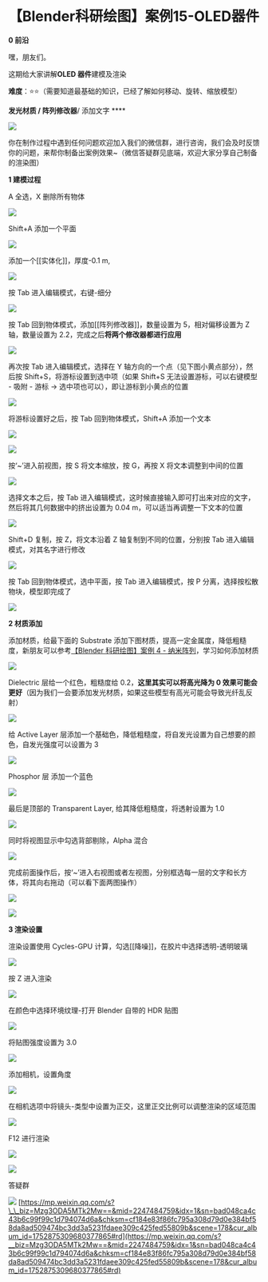 # 【Blender科研绘图】案例15-OLED器件
**0 前沿**

嘿，朋友们。

这期给大家讲解**OLED 器件**建模及渲染

**难度**：⭐⭐（需要知道最基础的知识，已经了解如何移动、旋转、缩放模型）

**发光材质 / 阵列修改器**/ 添加文字 \*\*\*\*

![](https://mmbiz.qpic.cn/mmbiz_png/uicuMum8Zv8NlvZria16HCep5JaR6NcyzE8pHpjNO5Zibkia6UMXDNDjqxe673oFkjOMyQnDQjEbpmJkq5SbLRflOA/640?wx_fmt=png)

你在制作过程中遇到任何问题欢迎加入我们的微信群，进行咨询，我们会及时反馈你的问题，来帮你制备出案例效果~（微信答疑群见底端，欢迎大家分享自己制备的渲染图）  

**1 建模过程**

A 全选，X 删除所有物体

![](https://mmbiz.qpic.cn/mmbiz_png/uicuMum8Zv8NlvZria16HCep5JaR6NcyzEM2Liac2XH02oz7avMmwic7WE8GfE1AWRwzw22ygO9ia1SAhqcrO2AcM7g/640?wx_fmt=png)

Shift+A 添加一个平面

![](https://mmbiz.qpic.cn/mmbiz_png/uicuMum8Zv8NlvZria16HCep5JaR6NcyzEysFUxdCrR32HiaMRsFKic1gKbLdxO2HNy7MZ5Cu8V29EZEe7xQ2m2SHg/640?wx_fmt=png)

添加一个[[实体化]]，厚度-0.1 m, 

![](https://mmbiz.qpic.cn/mmbiz_png/uicuMum8Zv8NlvZria16HCep5JaR6NcyzEQGjsUZnYy59AmEKfBSxlm8mPU9EuKKXjrmutf7iaA62icSyniaiceIo9Pg/640?wx_fmt=png)

按 Tab 进入编辑模式，右键-细分

![](https://mmbiz.qpic.cn/mmbiz_png/uicuMum8Zv8NlvZria16HCep5JaR6NcyzE8qDb83UFwPKT3ibUQqSZxpfribjpXKtgaURA1D164MuqH4ljz0Gkjqiag/640?wx_fmt=png)

按 Tab 回到物体模式，添加[[阵列修改器]]，数量设置为 5，相对偏移设置为 Z 轴，数量设置为 2.2，完成之后**将两个修改器都进行应用**

![](https://mmbiz.qpic.cn/mmbiz_png/uicuMum8Zv8NlvZria16HCep5JaR6NcyzEFpeEc50Jh1ZiaK019GibXTU3eymA7icpHK5RUL0aeHnTicSdq7FlEQH67g/640?wx_fmt=png)

再次按 Tab 进入编辑模式，选择在 Y 轴方向的一个点（见下图小黄点部分），然后按 Shift+S，将游标设置到选中项（如果 Shift+S 无法设置游标，可以右键模型 - 吸附 - 游标 -> 选中项也可以），即让游标到小黄点的位置

![](https://mmbiz.qpic.cn/mmbiz_png/uicuMum8Zv8NlvZria16HCep5JaR6NcyzEibJPibj21QqiadOj9xlBib9WUROvJeX5yRBQCGm63rDtKIMuWBYhsh4z4Q/640?wx_fmt=png)

将游标设置好之后，按 Tab 回到物体模式，Shift+A 添加一个文本

![](https://mmbiz.qpic.cn/mmbiz_png/uicuMum8Zv8NlvZria16HCep5JaR6NcyzEHn4Cf4HDic5OUDias1icIyleRRY8UkKDedYSXciaofA5ibjXqoFKQ0UMeGg/640?wx_fmt=png)

![](https://mmbiz.qpic.cn/mmbiz_png/uicuMum8Zv8NlvZria16HCep5JaR6NcyzE7ra4DvajwibkLuNPSY7qu3ibPXficIW02aWMhdgOGDkBU5fFL7LaNh4yQ/640?wx_fmt=png)

按‘~’进入前视图，按 S 将文本缩放，按 G，再按 X 将文本调整到中间的位置

![](https://mmbiz.qpic.cn/mmbiz_png/uicuMum8Zv8NlvZria16HCep5JaR6NcyzEuicBUicmaOY1nEOChQ6XUGxVwgaVDI0BNOIxvYLG5lvThz2eicxAIiaDQA/640?wx_fmt=png)

选择文本之后，按 Tab 进入编辑模式，这时候直接输入即可打出来对应的文字，然后将其几何数据中的挤出设置为 0.04 m，可以适当再调整一下文本的位置

![](https://mmbiz.qpic.cn/mmbiz_png/uicuMum8Zv8NlvZria16HCep5JaR6NcyzETaa8iaN3PrFiau5B1NwmSDxgsN4r1fW1UESSKJ7kXUicvJd6ojTCribPTA/640?wx_fmt=png)

Shift+D 复制，按 Z，将文本沿着 Z 轴复制到不同的位置，分别按 Tab 进入编辑模式，对其名字进行修改

![](https://mmbiz.qpic.cn/mmbiz_png/uicuMum8Zv8NlvZria16HCep5JaR6NcyzE0geDpOkmk1NeOa3aIiciaUJfwEktGQRt4xWDS6YKZOZiboDQeBiamwibntQ/640?wx_fmt=png)

按 Tab 回到物体模式，选中平面，按 Tab 进入编辑模式，按 P 分离，选择按松散物块，模型即完成了

![](https://mmbiz.qpic.cn/mmbiz_png/uicuMum8Zv8NlvZria16HCep5JaR6NcyzEnRf7u7DTEicOvCwhvtQqoJwR4nUoRuqyaEhWnhqTianhicxDAks31ESOg/640?wx_fmt=png)

**2 材质添加**

添加材质，给最下面的 Substrate 添加下图材质，提高一定金属度，降低粗糙度，新朋友可以参考[【Blender 科研绘图】案例 4 - 纳米阵列](http://mp.weixin.qq.com/s?__biz=Mzg3ODA5MTk2Mw==&mid=2247484259&idx=1&sn=e5f0ff741c8638b845faeace99855563&chksm=cf1848b7f86fc1a1a874881b152f7ade02ec042a5114197bce84b9b2d9dac2d0abed3bbbd0ed&scene=21#wechat_redirect)，学习如何添加材质

![](https://mmbiz.qpic.cn/mmbiz_png/uicuMum8Zv8NlvZria16HCep5JaR6NcyzE5B4gOhGggF6D6YtYxT6p0uDFJx1AnlHTb7fWNJD7xH5heV0wykWZ6A/640?wx_fmt=png)

Dielectric 层给一个红色，粗糙度给 0.2，**这里其实可以将高光降为 0 效果可能会更好**（因为我们一会要添加发光材质，如果这些模型有高光可能会导致光纤乱反射）

![](https://mmbiz.qpic.cn/mmbiz_png/uicuMum8Zv8NlvZria16HCep5JaR6NcyzENZjSu3xN4WXh8KyVibaaNnNHCEQRqTnx3QGaicEQnNUd1pLYz4qjyAiaA/640?wx_fmt=png)

给 Active Layer 层添加一个基础色，降低粗糙度，将自发光设置为自己想要的颜色，自发光强度可以设置为 3  

![](https://mmbiz.qpic.cn/mmbiz_png/uicuMum8Zv8NlvZria16HCep5JaR6NcyzEnyyObzcIBvbFZuaUUJSictKXJhiaibSkg3aG87OalS4tQsic1Vuw9wp01g/640?wx_fmt=png)

Phosphor 层 添加一个蓝色

![](https://mmbiz.qpic.cn/mmbiz_png/uicuMum8Zv8NlvZria16HCep5JaR6NcyzEgyGoh4hH8k7IDiaQcPZ2qflZxdo3pUicQbJJuPyiamyfYr3iaPVt5k0G7g/640?wx_fmt=png)

最后是顶部的 Transparent Layer, 给其降低粗糙度，将透射设置为 1.0

![](https://mmbiz.qpic.cn/mmbiz_png/uicuMum8Zv8NlvZria16HCep5JaR6NcyzEEo7Uo2icquHpDOCwMDklIzkk7EpMn29wzLcK7JbTNibs1GlsM7jev2vA/640?wx_fmt=png)

同时将视图显示中勾选背部剔除，Alpha 混合

![](https://mmbiz.qpic.cn/mmbiz_png/uicuMum8Zv8NlvZria16HCep5JaR6NcyzE3iar6c8gYffLmaxHLicqVDpiaIVbJrhTBtgtIW3OaHWlwQ2lhfYrrzBaw/640?wx_fmt=png)

完成前面操作后，按‘~’进入右视图或者左视图，分别框选每一层的文字和长方体，将其向右拖动（可以看下面两图操作）

![](https://mmbiz.qpic.cn/mmbiz_png/uicuMum8Zv8NlvZria16HCep5JaR6NcyzErXW4nk2Rp1ACenCNK74APKKdhPnGAXwgialFl170uUakmD1FvibNZvxw/640?wx_fmt=png)

![](https://mmbiz.qpic.cn/mmbiz_png/uicuMum8Zv8NlvZria16HCep5JaR6NcyzENcibIupNsUiaQGy0Q9qqGiba9VIv44pb5YnfNApAQtLGUMo6Bsic4wyaUg/640?wx_fmt=png)

**3 渲染设置**

渲染设置使用 Cycles-GPU 计算，勾选[[降噪]]，在胶片中选择透明-透明玻璃

![](https://mmbiz.qpic.cn/mmbiz_png/uicuMum8Zv8NlvZria16HCep5JaR6NcyzEZrHDtQia5Y8n0ichdteVpVbWkia4V2LYavt2HSgn9AKqNvxtW0bvTX3Ew/640?wx_fmt=png)

按 Z 进入渲染

![](https://mmbiz.qpic.cn/mmbiz_png/uicuMum8Zv8NlvZria16HCep5JaR6NcyzEibVcJXtGNyA9ibs0u6uD4PT7t9DGd3pSdMjTJD90qMy15uLO8dmKZrGQ/640?wx_fmt=png)

在颜色中选择环境纹理-打开 Blender 自带的 HDR 贴图

![](https://mmbiz.qpic.cn/mmbiz_png/uicuMum8Zv8NlvZria16HCep5JaR6NcyzE9ele8Libuvq9OJM02ynQpPd039MaPxzebDFuKRmImSjZiaKvzic7FDa5Q/640?wx_fmt=png)

将贴图强度设置为 3.0

![](https://mmbiz.qpic.cn/mmbiz_png/uicuMum8Zv8NlvZria16HCep5JaR6NcyzEsEqkHibPclEYK6Z7EOr98dniboh26NP0hTmOyJeFWicU4feStPkZe7k1w/640?wx_fmt=png)

添加相机，设置角度

![](https://mmbiz.qpic.cn/mmbiz_png/uicuMum8Zv8NlvZria16HCep5JaR6NcyzEPeWuCZ8dwAISEO88AhjbXMvXAJHozOWrs7vI4H8ayiarGIy78vWPPhQ/640?wx_fmt=png)

在相机选项中将镜头-类型中设置为正交，这里正交比例可以调整渲染的区域范围

![](https://mmbiz.qpic.cn/mmbiz_png/uicuMum8Zv8NlvZria16HCep5JaR6NcyzEFe8Hop0A39cWiayK5Wgrk2IXJB0tjnAr7lev0lph7TITlTibgvQ8u64Q/640?wx_fmt=png)

F12 进行渲染

![](https://mmbiz.qpic.cn/mmbiz_png/uicuMum8Zv8NlvZria16HCep5JaR6NcyzExo5PyV3KicKcicicsUa2fOK2LVcm6HK4jXv03MK7QvcSC1cH6dwV0amMg/640?wx_fmt=png)

![](https://mmbiz.qpic.cn/mmbiz_png/uicuMum8Zv8NlvZria16HCep5JaR6NcyzE8pHpjNO5Zibkia6UMXDNDjqxe673oFkjOMyQnDQjEbpmJkq5SbLRflOA/640?wx_fmt=png)

答疑群

![](https://mmbiz.qpic.cn/mmbiz_jpg/uicuMum8Zv8NlvZria16HCep5JaR6NcyzESQGKDDsmwIkzBVqxDuV0pwZ9BdNqTVAA6HdjqKjnpZdySiasKBYQiang/640?wx_fmt=jpeg) 
 [https://mp.weixin.qq.com/s?\_\_biz=Mzg3ODA5MTk2Mw==&mid=2247484759&idx=1&sn=bad048ca4c43b6c99f99c1d794074d6a&chksm=cf184e83f86fc795a308d79d0e384bf58da8ad509474bc3dd3a5231fdaee309c425fed55809b&scene=178&cur_album_id=1752875309680377865#rd](https://mp.weixin.qq.com/s?__biz=Mzg3ODA5MTk2Mw==&mid=2247484759&idx=1&sn=bad048ca4c43b6c99f99c1d794074d6a&chksm=cf184e83f86fc795a308d79d0e384bf58da8ad509474bc3dd3a5231fdaee309c425fed55809b&scene=178&cur_album_id=1752875309680377865#rd)
